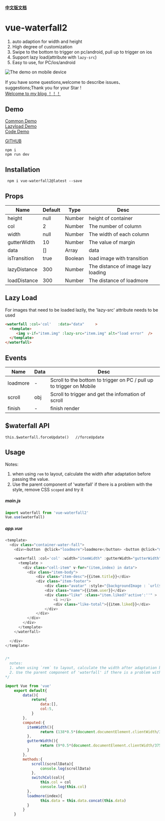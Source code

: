 


#### [中文版文档](https://github.com/AwesomeDevin/vue-waterfall2/blob/master/CHINESE-README.md)
# vue-waterfall2 
 1. auto adaption for width and height
 2. High degree of customization
 3. Swipe to the bottom to trigger on pc/android, pull up to trigger on ios
 4. Support lazy load(attribute with `lazy-src`)
 5. Easy to use, for PC/ios/android

![The demo on mobile device](https://raw.githubusercontent.com/AwesomeDevin/vue-waterfall2/master/src/assets/gifhome_240x514_17s.gif)


If you have some questions,welcome to describe issues、suggestions;Thank you for your Star !   
[Welcome to my blog  ！！！](https://github.com/AwesomeDevin/blog)


## Demo
[Common Demo](http://47.105.188.15:3001/)  
[Lazyload Demo](http://47.105.188.15:3001/#/list)  
[Code Demo](https://codesandbox.io/embed/vue-template-99ps6)





[GITHUB](https://github.com/Rise-Devin/vue-waterfall2)
```
npm i 
npm run dev
```

## Installation
```
 npm i vue-waterfall2@latest --save
```

## <waterfall> Props
Name | Default | Type | Desc
-------- | -------- | -------- | --------
height | null | Number | height of container
col | 2  | Number |  The number of column
width | null | Number | The width of each column
gutterWidth | 10 | Number | The value of margin
data | [] | Array | data
isTransition | true | Boolean | load image with transition
lazyDistance | 300 | Number | The distance of image lazy loading
loadDistance | 300 | Number | The distance of loadmore
  
## Lazy Load
For images that need to be loaded lazily, the 'lazy-src' attribute needs to be used
```html
<waterfall :col='col'   :data="data"     >
  <template>
     <img v-if="item.img" :lazy-src="item.img" alt="load error"  />
  </template>
</waterfall>
```

## <waterfall> Events
Name | Data |   Desc
-------- | --- | -------- 
loadmore | - | Scroll to the bottom to trigger on PC /  pull up to trigger on Mobile  
scroll | obj | Scroll to trigger and get the infomation of scroll
finish | - | finish render
  
## $waterfall API
```
this.$waterfall.forceUpdate()   //forceUpdate
```

## Usage
Notes:
  1. when using `rem` to layout, calculate the width after adaptation before passing the value.
  2. Use the parent component of 'waterfall' if there is a problem with the style, remove CSS `scoped` and try it
##### main.js
```javascript
import waterfall from 'vue-waterfall2'
Vue.use(waterfall)
```
##### app.vue
```javascript
<template>
  <div class="container-water-fall">
    <div><button  @click="loadmore">loadmore</button> <button @click="mix">mix</button> <button @click="switchCol('5')">5列</button> <button @click="switchCol('8')">8列</button> <button @click="switchCol('10')">10列</button> </div>

    <waterfall :col='col' :width="itemWidth" :gutterWidth="gutterWidth"  :data="data"  @loadmore="loadmore"  @scroll="scroll"  >
      <template >
        <div class="cell-item" v-for="(item,index) in data">
          <div class="item-body">
              <div class="item-desc">{{item.title}}</div>
              <div class="item-footer">
                  <div class="avatar" :style="{backgroundImage : `url(${item.avatar})` }"></div>
                  <div class="name">{{item.user}}</div>
                  <div class="like" :class="item.liked?'active':''" >
                      <i ></i>
                      <div class="like-total">{{item.liked}}</div>  
                  </div>
              </div>
          </div>
        </div>
      </template>
    </waterfall>
    
  </div>
</template>


/*
  notes:
  1. when using `rem` to layout, calculate the width after adaptation before passing the value.
  2. Use the parent component of 'waterfall' if there is a problem with the style, remove CSS 'scoped' and try it
*/

import Vue from 'vue'
	export default{
	    data(){
	        return{
	            data:[],
	            col:5,
	        }
	    },
	    computed:{
	      itemWidth(){  
	            return (138*0.5*(document.documentElement.clientWidth/375))  #rem to layout, Calculate the value of width 
	      },
	      gutterWidth(){
	            return (9*0.5*(document.documentElement.clientWidth/375)) #rem to layout, Calculate the value of margin 
	      }
	    },
	    methods:{
            scroll(scrollData){
                console.log(scrollData)
            },
	        switchCol(col){
	            this.col = col
	            console.log(this.col)
	      },
	      loadmore(index){
	            this.data = this.data.concat(this.data)
	      }
	    }
	}
```
